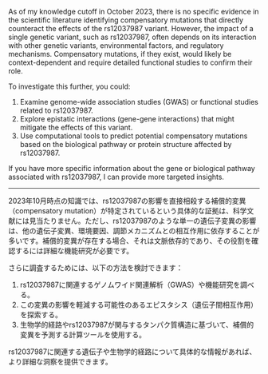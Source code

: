As of my knowledge cutoff in October 2023, there is no specific evidence in the scientific literature identifying compensatory mutations that directly counteract the effects of the rs12037987 variant. However, the impact of a single genetic variant, such as rs12037987, often depends on its interaction with other genetic variants, environmental factors, and regulatory mechanisms. Compensatory mutations, if they exist, would likely be context-dependent and require detailed functional studies to confirm their role.

To investigate this further, you could:
1. Examine genome-wide association studies (GWAS) or functional studies related to rs12037987.
2. Explore epistatic interactions (gene-gene interactions) that might mitigate the effects of this variant.
3. Use computational tools to predict potential compensatory mutations based on the biological pathway or protein structure affected by rs12037987.

If you have more specific information about the gene or biological pathway associated with rs12037987, I can provide more targeted insights.

---

2023年10月時点の知識では、rs12037987の影響を直接相殺する補償的変異（compensatory mutation）が特定されているという具体的な証拠は、科学文献には見当たりません。ただし、rs12037987のような単一の遺伝子変異の影響は、他の遺伝子変異、環境要因、調節メカニズムとの相互作用に依存することが多いです。補償的変異が存在する場合、それは文脈依存的であり、その役割を確認するには詳細な機能研究が必要です。

さらに調査するためには、以下の方法を検討できます：
1. rs12037987に関連するゲノムワイド関連解析（GWAS）や機能研究を調べる。
2. この変異の影響を軽減する可能性のあるエピスタシス（遺伝子間相互作用）を探索する。
3. 生物学的経路やrs12037987が関与するタンパク質構造に基づいて、補償的変異を予測する計算ツールを使用する。

rs12037987に関連する遺伝子や生物学的経路について具体的な情報があれば、より詳細な洞察を提供できます。